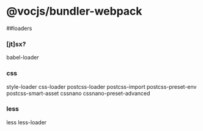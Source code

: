 # @vocjs/bundler-webpack

##loaders

### [jt]sx?
babel-loader

### css
style-loader css-loader postcss-loader postcss-import postcss-preset-env postcss-smart-asset
cssnano cssnano-preset-advanced

### less
less less-loader
